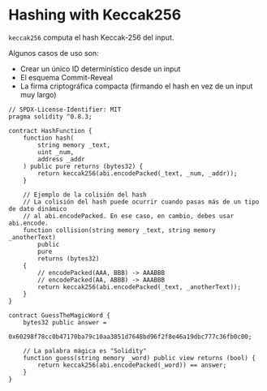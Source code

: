 # Hashing with Keccak256

`keccak256` computa el hash Keccak-256 del input.

Algunos casos de uso son:

* Crear un único ID determinístico desde un input
* El esquema Commit-Reveal
* La firma criptográfica compacta (firmando el hash en vez de un input muy largo)

```solidity
// SPDX-License-Identifier: MIT
pragma solidity ^0.8.3;

contract HashFunction {
    function hash(
        string memory _text,
        uint _num,
        address _addr
    ) public pure returns (bytes32) {
        return keccak256(abi.encodePacked(_text, _num, _addr));
    }

    // Ejemplo de la colisión del hash
    // La colisión del hash puede ocurrir cuando pasas más de un tipo de dato dinámico
    // al abi.encodePacked. En ese caso, en cambio, debes usar abi.encode.
    function collision(string memory _text, string memory _anotherText)
        public
        pure
        returns (bytes32)
    {
        // encodePacked(AAA, BBB) -> AAABBB
        // encodePacked(AA, ABBB) -> AAABBB
        return keccak256(abi.encodePacked(_text, _anotherText));
    }
}

contract GuessTheMagicWord {
    bytes32 public answer =
        0x60298f78cc0b47170ba79c10aa3851d7648bd96f2f8e46a19dbc777c36fb0c00;

    // La palabra mágica es "Solidity"
    function guess(string memory _word) public view returns (bool) {
        return keccak256(abi.encodePacked(_word)) == answer;
    }
}
```
